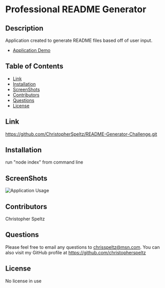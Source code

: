 # Professional README Generator


## Description
Application created to generate README files based off of user input.
- [Application Demo](https://drive.google.com/file/d/1gZMpPRI_VShaSQqoxm8Tl0hTBfjE8SCB/view?usp=sharing)

## Table of Contents
- [Link](#link)
- [Installation](#installation)
- [ScreenShots](#screenshots)
- [Contributors](#contributors)
- [Questions](#questions)
- [License](#license)

## Link
https://github.com/ChristopherSpeltz/README-Generator-Challenge.git


## Installation
run "node index" from command line


## ScreenShots
![Application Usage](https://user-images.githubusercontent.com/37876358/145522460-736610e5-dedf-42e9-b7ee-b7c5b02df204.jpg)

## Contributors
Christopher Speltz

## Questions
Please feel free to email any questions to chrisspeltz@msn.com. You can also visit my GitHub profile at https://github.com/christopherspeltz

## License

No license in use
